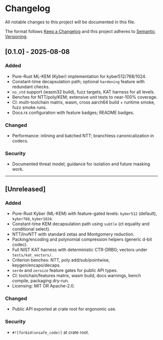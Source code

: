 # Changelog

All notable changes to this project will be documented in this file.

The format follows [Keep a Changelog](https://keepachangelog.com/en/1.1.0/)
and this project adheres to [Semantic Versioning](https://semver.org/spec/v2.0.0.html).

## [0.1.0] - 2025-08-08

### Added
- Pure-Rust ML-KEM (Kyber) implementation for kyber512/768/1024.
- Constant-time decapsulation path; optional `hardening` feature with redundant checks.
- `no_std` support (wasm32 build), fuzz targets, KAT harness for all levels.
- Benches for NTT/poly/KEM; extensive unit tests to near-100% coverage.
- CI: multi-toolchain matrix, wasm, cross aarch64 build + runtime smoke, fuzz smoke runs.
- Docs.rs configuration with feature badges; README badges.

### Changed
- Performance: inlining and batched NTT; branchless canonicalization in codecs.

### Security
- Documented threat model; guidance for isolation and future masking work.

---

## [Unreleased]

### Added
- Pure-Rust Kyber (ML-KEM) with feature-gated levels: `kyber512` (default), `kyber768`, `kyber1024`.
- Constant-time KEM decapsulation path using `subtle` (ct equality and conditional select).
- NTT/InvNTT with standard zetas and Montgomery reduction.
- Packing/encoding and polynomial compression helpers (generic d-bit codec).
- Full NIST KAT harness with deterministic CTR-DRBG; vectors under `tests/kat_vectors/`.
- Criterion benches: NTT, poly add/sub/pointwise, keygen/encaps/decaps.
- `serde` and `zeroize` feature gates for public API types.
- CI: toolchain/features matrix, wasm build, docs warnings, bench compile, packaging dry-run.
- Licensing: MIT OR Apache-2.0.

### Changed
- Public API exported at crate root for ergonomic use.

### Security
- `#![forbid(unsafe_code)]` at crate root.
